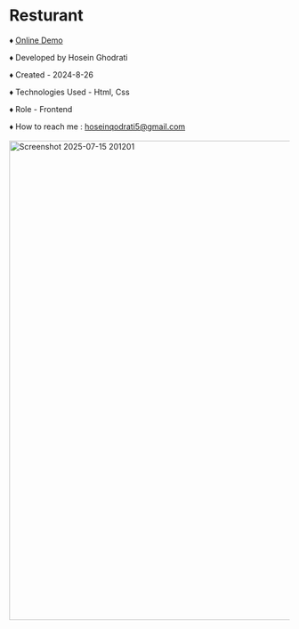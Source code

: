 # Resturant  

<span>&diams;</span>  <a href="https://hosein-ghodrati.github.io/Resturant/">Online Demo</a>

<span>&diams;</span>  Developed by Hosein Ghodrati

<span>&diams;</span>  Created - 2024-8-26

<span>&diams;</span>  Technologies Used - Html, Css

<span>&diams;</span>  Role - Frontend

<span>&diams;</span> How to reach me : hoseinqodrati5@gmail.com
<br>
<br>
<img width="1918" height="861" alt="Screenshot 2025-07-15 201201" src="https://github.com/user-attachments/assets/ff6410a2-6e1d-4b5e-8679-b17adea712c8" />

